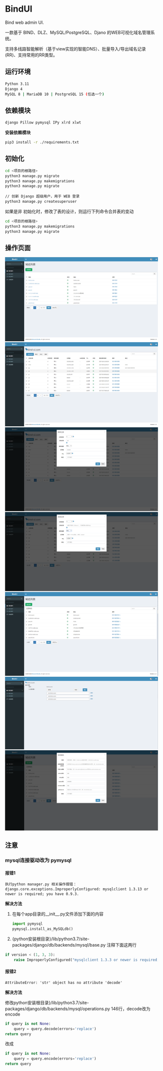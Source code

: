 # BindUI

Bind web admin UI.

一款基于 BIND、DLZ、MySQL/PostgreSQL、Djano 的WEB可视化域名管理系统。

支持多线路智能解析（基于view实现的智能DNS）、批量导入/导出域名记录(RR)、支持常用的RR类型。


## 运行环境
```bash
Python 3.11
Django 4
MySQL 8 | MariaDB 10 | PostgreSQL 15 (任选一个)

```

## 依赖模块
```bash
django Pillow pymysql IPy xlrd xlwt
```

**安装依赖模块**  
```bash
pip3 install -r ./requirements.txt
```

## 初始化
```bash
cd <项目的根路径>
python3 manage.py migrate
python3 manage.py makemigrations
python3 manage.py migrate

// 创新 Django 超级用户，用于 WEB 登录
python3 manage.py createsuperuser
```

如果是非 初始化时，修改了表的设计，则运行下列命令合并表的变动
```bash
cd <项目的根路径>
python3 manage.py makemigrations
python3 manage.py migrate
``` 

## 操作页面
![image](https://github.com/cucker0/file_store/blob/master/BindUI/01.png)  
![image](https://github.com/cucker0/file_store/blob/master/BindUI/02.png)  
![image](https://github.com/cucker0/file_store/blob/master/BindUI/03.png)  
![image](https://github.com/cucker0/file_store/blob/master/BindUI/3.2.png)  
![image](https://github.com/cucker0/file_store/blob/master/BindUI/04.png)  
![image](https://github.com/cucker0/file_store/blob/master/BindUI/05.png)  
![image](https://github.com/cucker0/file_store/blob/master/BindUI/06.png)  

## 注意
### mysql连接驱动改为 pymysql
#### 报错1  
```text
执行python manager.py 相关操作报错：
django.core.exceptions.ImproperlyConfigured: mysqlclient 1.3.13 or newer is required; you have 0.9.3.
```

**解决方法**

1. 在每个app目录的__init__.py文件添加下面的内容
    ```python
    import pymysql
    pymysql.install_as_MySQLdb()
    ```
2. {python安装根目录}/lib/python3.7/site-packages/django/db/backends/mysql/base.py 注释下面这两行
```python
if version < (1, 3, 3):
    raise ImproperlyConfigured("mysqlclient 1.3.3 or newer is required; you have %s" % Database.__version__)
```

#### 报错2
```text
AttributeError: 'str' object has no attribute 'decode'
```

**解决方法**
  
修改python安装根目录}/lib/python3.7/site-packages/django/db/backends/mysql/operations.py 146行，decode改为encode

```python
if query is not None:
    query = query.decode(errors='replace')
return query

```

改成
```python
if query is not None:
    query = query.encode(errors='replace')
return query
```